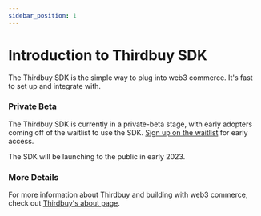 ```yaml
---
sidebar_position: 1
---
```


# Introduction to Thirdbuy SDK

The Thirdbuy SDK is the simple way to plug into web3 commerce. It's fast to set up and integrate with.

### Private Beta

The Thirdbuy SDK is currently in a private-beta stage, with early adopters coming off of the waitlist to use the SDK. [Sign up on the waitlist](https://about.thirdbuy.com/developers) for early access.

The SDK will be launching to the public in early 2023.

### More Details

For more information about Thirdbuy and building with web3 commerce, check out [Thirdbuy's about page](https://about.thirdbuy.com).
